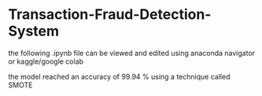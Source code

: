 # Transaction-Fraud-Detection-System
the following .ipynb file can be viewed and edited using anaconda navigator or kaggle/google colab

the model reached an accuracy of 99.94 % using a technique called SMOTE
